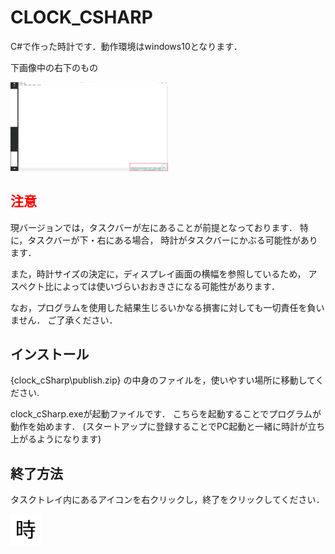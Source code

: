 # CLOCK_CSHARP
C#で作った時計です．動作環境はwindows10となります．

下画像中の右下のもの

<img src="./clock_cSharp/overview.png" alt="プログラムを起動状態" title="軌道している様子" width="50%">

## <span style="color: red; ">注意</span>
現バージョンでは，タスクバーが左にあることが前提となっております．
特に，タスクバーが下・右にある場合，
時計がタスクバーにかぶる可能性があります．

また，時計サイズの決定に，ディスプレイ画面の横幅を参照しているため，
アスペクト比によっては使いづらいおおきさになる可能性があります．

なお，プログラムを使用した結果生じるいかなる損害に対しても一切責任を負いません．
ご了承ください．

## インストール
{clock_cSharp\publish.zip} 
の中身のファイルを，使いやすい場所に移動してください.

clock_cSharp.exeが起動ファイルです．
こちらを起動することでプログラムが動作を始めます．
(スタートアップに登録することでPC起動と一緒に時計が立ち上がるようになります)

## 終了方法
タスクトレイ内にあるアイコンを右クリックし，終了をクリックしてください．

<img src="./clock_cSharp/zi.png" alt="タスクトレイ内のアイコン" title="タスクトレイ内のアイコン" width="10%">
